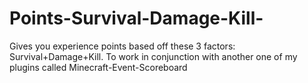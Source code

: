 # Points-Survival-Damage-Kill-
Gives you experience points based off these 3 factors: Survival+Damage+Kill. To work in conjunction with another one of my plugins called Minecraft-Event-Scoreboard
